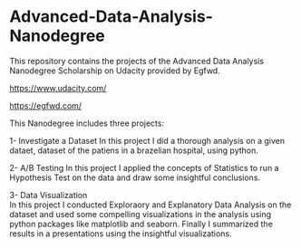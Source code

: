 # Advanced-Data-Analysis-Nanodegree

This repository contains the projects of the Advanced Data Analysis Nanodegree Scholarship on Udacity provided by Egfwd.  

https://www.udacity.com/  

https://egfwd.com/  

This Nanodegree includes three projects:

1- Investigate a Dataset
In this project I did a thorough analysis on a given dataet, dataset of the patiens in a brazelian hospital, using python.   

2- A/B Testing
In this project I applied the concepts of Statistics to run a Hypothesis Test on the data and draw some insightful conclusions.     

3- Data Visualization    
In this project I conducted Exploraory and Explanatory Data Analysis on the dataset and used some compelling visualizations in the analysis using python packages like    matplotlib and seaborn. Finally I summarized the results in a presentations using the insightful visualizations.
